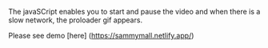 The javaSCript enables you to start and pause the video and when there is a slow network, the proloader gif appears.

Please see demo [here] (https://sammymall.netlify.app/)
